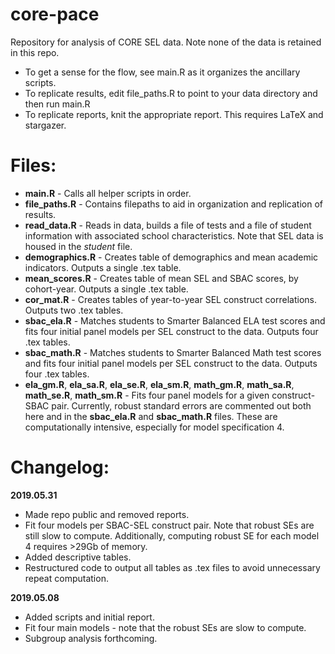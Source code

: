 # core-pace
Repository for analysis of CORE SEL data. Note none of the data is retained in this repo.

- To get a sense for the flow, see main.R as it organizes the ancillary scripts.
- To replicate results, edit file_paths.R to point to your data directory and then run main.R
- To replicate reports, knit the appropriate report. This requires LaTeX and stargazer.

# Files:

- **main.R** - Calls all helper scripts in order.
- **file_paths.R** - Contains filepaths to aid in organization and replication of results.
- **read_data.R** - Reads in data, builds a file of tests and a file of student information with associated school characteristics. Note that SEL data is housed in the *student* file.
- **demographics.R** - Creates table of demographics and mean academic indicators. Outputs a single .tex table.
- **mean_scores.R** - Creates table of mean SEL and SBAC scores, by cohort-year. Outputs a single .tex table.
- **cor_mat.R** - Creates tables of year-to-year SEL construct correlations. Outputs two .tex tables.
- **sbac_ela.R** - Matches students to Smarter Balanced ELA test scores and fits four initial panel models per SEL construct to the data. Outputs four .tex tables.
- **sbac_math.R** - Matches students to Smarter Balanced Math test scores and fits four initial panel models per SEL construct to the data. Outputs four .tex tables.
- **ela_gm.R**, **ela_sa.R**, **ela_se.R**, **ela_sm.R**, **math_gm.R**, **math_sa.R**, **math_se.R**, **math_sm.R** - Fits four panel models for a given construct-SBAC pair. Currently, robust standard errors are commented out both here and in the **sbac_ela.R** and **sbac_math.R** files. These are computationally intensive, especially for model specification 4.


# Changelog:

**2019.05.31**

- Made repo public and removed reports.
- Fit four models per SBAC-SEL construct pair. Note that robust SEs are still slow to compute. Additionally, computing robust SE for each model 4 requires >29Gb of memory.
- Added descriptive tables.
- Restructured code to output all tables as .tex files to avoid unnecessary repeat computation.

**2019.05.08**

- Added scripts and initial report.
- Fit four main models - note that the robust SEs are slow to compute.
- Subgroup analysis forthcoming.
